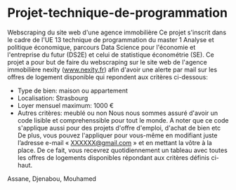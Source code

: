 # Projet-technique-de-programmation
Webscraping du site web d'une agence immobilière
Ce projet s'inscrit dans le cadre de l'UE 13 technique de programmation du master 1 Analyse et politique économique, parcours Data Science pour l'économie et l'entreprise du futur (DS2E) et celui de statistique économétrie (SE).
Ce projet a pour but de faire du webscraping sur le site web de l'agence immobilière nexity (www.nexity.fr) afin d'avoir une alerte par mail sur les offres de logement disponible qui repondent aux critères ci-dessous:
- Type de bien: maison ou appartement
- Localisation: Strasbourg
- Loyer mensuel maximum: 1000 €
- Autres critères: meublé ou non 
Nous nous sommes assuré d'avoir un code lisible et comprehenssible pour tout le monde.
A noter que ce code s'applique aussi pour des projets d'offre d'emploi, d'achat de bien etc 
De plus, vous pouvez l'appliquer pour vous-même en modifiant juste l’adresse e-mail « XXXXXX@gmail.com » et en mettant la vôtre à la place. De ce fait, vous recevrez quotidiennement un tableau avec toutes les offres de logements disponibles répondant aux critères définis ci-haut. 

Assane, Djenabou, Mouhamed
